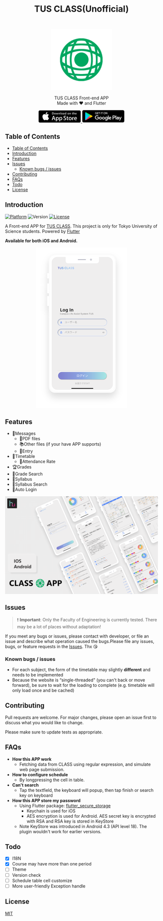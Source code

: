 <h1 align="center">TUS CLASS(Unofficial)</h1> <br>
<p align="center">
  <img alt="logo" title="logo" src="assets/readme/logo.png" width="200">
</p>

<p align="center">
  TUS CLASS Front-end APP <br>
  Made with ❤️ and Flutter
</p>

<p align="center">
  <a href="https://apps.apple.com/jp/app/tus-class-%E9%9D%9E%E5%85%AC%E5%BC%8F/id1513692491">
    <img alt="Download on the App Store" title="App Store" src="assets/readme/apple_store_download.png" width="140px">
  </a>

  <a href="https://play.google.com/store/apps/details?id=com.huhu.tusclass">
    <img alt="Get it on Google Play" title="Google Play" src="assets/readme/google_play_download.png" width="140px">
  </a>
</p>

## Table of Contents

- [Table of Contents](#table-of-contents)
- [Introduction](#introduction)
- [Features](#features)
- [Issues](#issues)
  - [Known bugs / issues](#known-bugs--issues)
- [Contributing](#contributing)
- [FAQs](#faqs)
- [Todo](#todo)
- [License](#license)

## Introduction

[![Platform](https://img.shields.io/badge/Platform-Flutter-green.svg)](https://flutter.io)
![Version](https://img.shields.io/badge/dynamic/yaml?url=https://raw.githubusercontent.com/huhugiter/tus-class/dev/pubspec.yaml&label=Version&query=version&color=orange)
[![License](https://img.shields.io/badge/license-MIT-blue.svg)](https://choosealicense.com/licenses/mit/)

A Front-end APP for [TUS CLASS](https://class.admin.tus.ac.jp/up/faces/login/Com00501A.jsp). This project is only for Tokyo University of Science students. Powered by [Flutter](https://flutter.dev/)

**Available for both iOS and Android.**

<p align="center">
  <img src = "assets/readme/iphone-white.png" width=300>
</p>


## Features

- 📨Messages
  - 📕PDF files
  - 📚Other files (if your have APP supports)
  - 🎈Entry
- 📅Timetable
  - 💯Attendance Rate
- 🏆Grades
- 🔎Grade Search
- 📝Syllabus
- 🔎Syllabus Search
- 🔐Auto Login

![Demo](assets/readme/demo.jpg)

## Issues

> :exclamation: **Important**: Only the Faculty of Engineering is currently tested. There may be a lot of places without adaptation!

If you meet any bugs or issues, please contact with developer, or file an issue and describe what operation caused the bugs.Please file any issues, bugs, or feature requests in the [Issues](https://github.com/huhugiter/TUS_CLASS/issues). Thx :kissing_heart:

### Known bugs / issues

- For each subject, the form of the timetable may slightly **different** and needs to be implemented
- Because the website is “single-threaded" (you can't back or move forward), be sure to wait for the loading to complete (e.g. timetable will only load once and be cached)

## Contributing

Pull requests are welcome. For major changes, please open an issue first to discuss what you would like to change.

Please make sure to update tests as appropriate.

## FAQs

- **How this APP work**
  - Fetching data from CLASS using regular expression, and simulate web page submission.
- **How to configure schedule**
  - By longpressing the cell in table.
- **Can't search**
  - Tap the textfield, the keyboard will popup, then tap finish or search key on keyboard
- **How this APP store my password**
  - Using Flutter package: [flutter_secure_storage](https://pub.dartlang.org/packages/flutter_secure_storage)
    - Keychain is used for iOS
    - AES encryption is used for Android. AES secret key is encrypted with RSA and RSA key is stored in KeyStore
  - Note KeyStore was introduced in Android 4.3 (API level 18). The plugin wouldn't work for earlier versions.

## Todo

- [x] I18N
- [x] Course may have more than one period
- [ ] Theme
- [ ] Version check
- [ ] Schedule table cell customize
- [ ] More user-friendly Exception handle

## License

[MIT](https://choosealicense.com/licenses/mit/)

